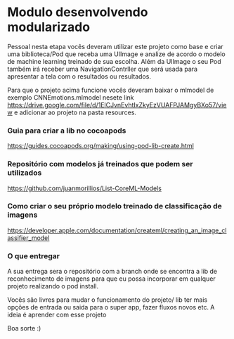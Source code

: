 # Modulo desenvolvendo modularizado

Pessoal nesta etapa vocês deveram utilizar este projeto como base e criar uma biblioteca/Pod que receba uma UIImage e analize de acordo o modelo de machine learning treinado de sua escolha. Além da UIImage o seu Pod também irá receber uma NavigationContrller que será usada para apresentar a tela com o resultados ou resultados.

Para que o projeto acima funcione vocês deveram baixar o mlmodel de exemplo CNNEmotions.mlmodel nesete link 
https://drive.google.com/file/d/1ElCJvnEvhtIxZkyEzVUAFPJAMgyBXo57/view e adicionar ao projeto na pasta resources.

### Guia para criar a lib no cocoapods
https://guides.cocoapods.org/making/using-pod-lib-create.html

### Repositório com modelos já treinados que podem ser utilizados
https://github.com/juanmorillios/List-CoreML-Models

### Como criar o seu próprio modelo treinado de classificação de imagens
https://developer.apple.com/documentation/createml/creating_an_image_classifier_model

### O que entregar
A sua entrega sera o repositório com a branch onde se encontra a lib de reconhecimento de imagens para que eu possa incorporar em qualquer projeto realizando o pod install.

Vocês são livres para mudar o funcionamento do projeto/ lib ter mais opções de entrada ou saida para o super app, fazer fluxos novos etc. A ideia é aprender com esse projeto

Boa sorte :)
